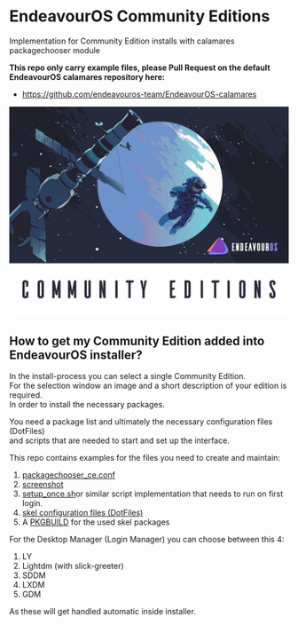# EndeavourOS Community Editions  
Implementation for Community Edition installs with calamares packagechooser module 

**This repo only carry example files, please  Pull Request on the default EndeavourOS calamares repository here:**
* https://github.com/endeavouros-team/EndeavourOS-calamares
 
![Community Editions Banner](https://raw.githubusercontent.com/EndeavourOS-Community-Editions/Community-Edition-installer-files/apollo/community.jpg "community.jpg")

## How to get my Community Edition added into EndeavourOS installer?

In the install-process you can select a single Community Edition.  
For the selection window an image and a short description of your edition is required.  
In order to install the necessary packages.  

You need a package list and ultimately the necessary configuration files (DotFiles)  
and scripts that are needed to start and set up the interface.  

This repo contains examples for the files you need to create and maintain:

1. [packagechooser_ce.conf](http://url)
2. [screenshot](http://url)
3. [setup_once.sh](http://url)or similar script implementation that needs to run on first login.
4. [skel configuration files (DotFiles)](http://url)
5. A [PKGBUILD](http://url)  for the used skel packages

For the Desktop Manager (Login Manager) you can choose between this 4:

1. LY
2. Lightdm (with slick-greeter)
3. SDDM
4. LXDM
5. GDM

As these will get handled automatic inside installer.
